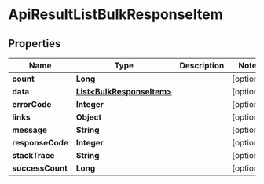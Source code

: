 
# ApiResultListBulkResponseItem

## Properties
Name | Type | Description | Notes
------------ | ------------- | ------------- | -------------
**count** | **Long** |  |  [optional]
**data** | [**List&lt;BulkResponseItem&gt;**](BulkResponseItem.md) |  |  [optional]
**errorCode** | **Integer** |  |  [optional]
**links** | **Object** |  |  [optional]
**message** | **String** |  |  [optional]
**responseCode** | **Integer** |  |  [optional]
**stackTrace** | **String** |  |  [optional]
**successCount** | **Long** |  |  [optional]



